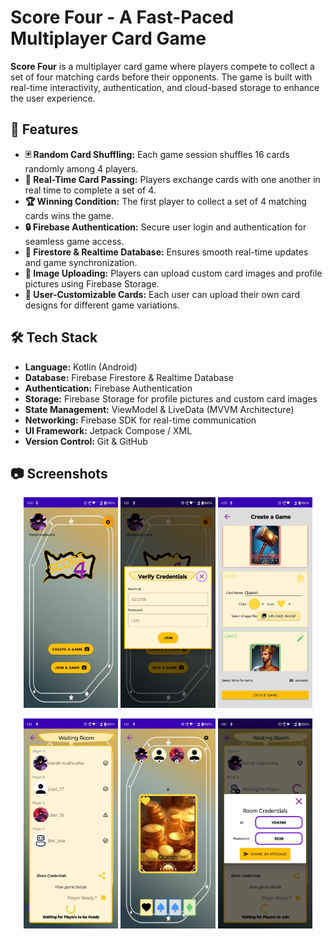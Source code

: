 # Score Four - A Fast-Paced Multiplayer Card Game


**Score Four** is a multiplayer card game where players compete to collect a set of four matching cards before their opponents. The game is built with real-time interactivity, authentication, and cloud-based storage to enhance the user experience.

## 🚀 Features

- **🃏 Random Card Shuffling:** Each game session shuffles 16 cards randomly among 4 players.
- **🔄 Real-Time Card Passing:** Players exchange cards with one another in real time to complete a set of 4.
- **🏆 Winning Condition:** The first player to collect a set of 4 matching cards wins the game.
- **🔒 Firebase Authentication:** Secure user login and authentication for seamless game access.
- **📡 Firestore & Realtime Database:** Ensures smooth real-time updates and game synchronization.
- **📸 Image Uploading:** Players can upload custom card images and profile pictures using Firebase Storage.
- **🎨 User-Customizable Cards:** Each user can upload their own card designs for different game variations.

## 🛠️ Tech Stack

- **Language:** Kotlin (Android)
- **Database:** Firebase Firestore & Realtime Database
- **Authentication:** Firebase Authentication
- **Storage:** Firebase Storage for profile pictures and custom card images
- **State Management:** ViewModel & LiveData (MVVM Architecture)
- **Networking:** Firebase SDK for real-time communication
- **UI Framework:** Jetpack Compose / XML
- **Version Control:** Git & GitHub

## 📷 Screenshots

<p align="center">
  <img src="assets/1.jpg" width="30%">
  <img src="assets/2.jpg" width="30%">
  <img src="assets/3.jpg" width="30%">
</p>
<p align="center">
  <img src="assets/4.jpg" width="30%">
  <img src="assets/5.jpg" width="30%">
  <img src="assets/6.jpg" width="30%">
</p>
